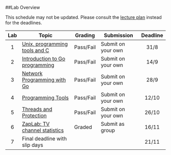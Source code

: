 ##Lab Overview

This schedule may not be updated. Please consult the [lecture plan](https://github.com/uis-dat320-fall18/course-info/blob/master/lectureplan.md) instead for the deadlines. 

| Lab | Topic                                                                                  | Grading   | Submission         | Deadline | 
|:---:|----------------------------------------------------------------------------------------|-----------|--------------------|:--------:|
| 1   | [Unix, programming tools and C](https://github.com/uis-dat320-fall18/assignments/tree/master/lab1)   | Pass/Fail | Submit on your own |   31/8    |
| 2   | [Introduction to Go programming](https://github.com/uis-dat320-fall18/assignments/tree/master/lab2)  | Pass/Fail | Submit on your own |  14/9    |
| 3   | [Network Programming with Go](https://github.com/uis-dat320-fall18/assignments/tree/master/lab3)     | Pass/Fail | Submit on your own |  28/9    |
| 4   | [Programming Tools](https://github.com/uis-dat320-fall18/assignments/tree/master/lab4)               | Pass/Fail | Submit on your own |   12/10   |
| 5   | [Threads and Protection](https://github.com/uis-dat320-fall18/assignments/tree/master/lab5)          | Pass/Fail | Submit on your own |  26/10   |
| 6   | [ZapLab: TV channel statistics](https://github.com/uis-dat320-fall18/gassignments/tree/master/lab6)  | Graded    | Submit as group    |  16/11   |
| 7   | Final deadline with slip days                                                          |           |                    |  21/11   |
